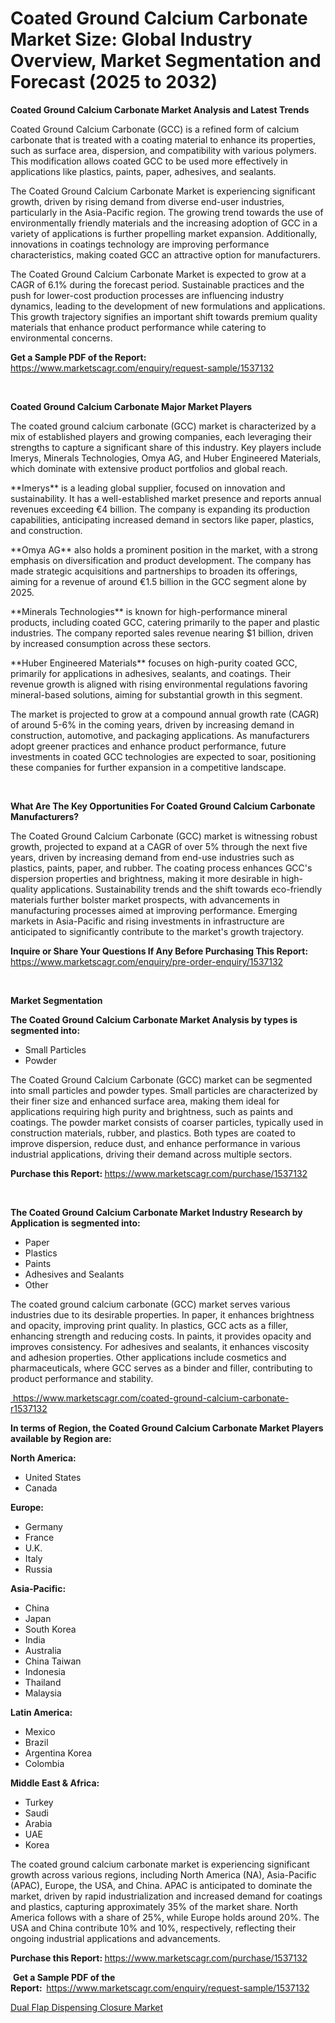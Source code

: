 <p><h1>Coated Ground Calcium Carbonate Market Size: Global Industry Overview, Market Segmentation and Forecast (2025 to 2032)</h1></p><p><strong>Coated Ground Calcium Carbonate Market Analysis and Latest Trends</strong></p>
<p><p>Coated Ground Calcium Carbonate (GCC) is a refined form of calcium carbonate that is treated with a coating material to enhance its properties, such as surface area, dispersion, and compatibility with various polymers. This modification allows coated GCC to be used more effectively in applications like plastics, paints, paper, adhesives, and sealants. </p><p>The Coated Ground Calcium Carbonate Market is experiencing significant growth, driven by rising demand from diverse end-user industries, particularly in the Asia-Pacific region. The growing trend towards the use of environmentally friendly materials and the increasing adoption of GCC in a variety of applications is further propelling market expansion. Additionally, innovations in coatings technology are improving performance characteristics, making coated GCC an attractive option for manufacturers. </p><p>The Coated Ground Calcium Carbonate Market is expected to grow at a CAGR of 6.1% during the forecast period. Sustainable practices and the push for lower-cost production processes are influencing industry dynamics, leading to the development of new formulations and applications. This growth trajectory signifies an important shift towards premium quality materials that enhance product performance while catering to environmental concerns.</p></p>
<p><strong>Get a Sample PDF of the Report:&nbsp;</strong> <a href="https://www.marketscagr.com/enquiry/request-sample/1537132?utm_campaign=1869&utm_medium=2&utm_source=Github&utm_content=ia&utm_term=02022025&utm_id=coated-ground-calcium-carbonate">https://www.marketscagr.com/enquiry/request-sample/1537132</a></p>
<p>&nbsp;</p>
<p><strong>Coated Ground Calcium Carbonate Major Market Players</strong></p>
<p><p>The coated ground calcium carbonate (GCC) market is characterized by a mix of established players and growing companies, each leveraging their strengths to capture a significant share of this industry. Key players include Imerys, Minerals Technologies, Omya AG, and Huber Engineered Materials, which dominate with extensive product portfolios and global reach. </p><p>**Imerys** is a leading global supplier, focused on innovation and sustainability. It has a well-established market presence and reports annual revenues exceeding €4 billion. The company is expanding its production capabilities, anticipating increased demand in sectors like paper, plastics, and construction.</p><p>**Omya AG** also holds a prominent position in the market, with a strong emphasis on diversification and product development. The company has made strategic acquisitions and partnerships to broaden its offerings, aiming for a revenue of around €1.5 billion in the GCC segment alone by 2025.</p><p>**Minerals Technologies** is known for high-performance mineral products, including coated GCC, catering primarily to the paper and plastic industries. The company reported sales revenue nearing $1 billion, driven by increased consumption across these sectors.</p><p>**Huber Engineered Materials** focuses on high-purity coated GCC, primarily for applications in adhesives, sealants, and coatings. Their revenue growth is aligned with rising environmental regulations favoring mineral-based solutions, aiming for substantial growth in this segment.</p><p>The market is projected to grow at a compound annual growth rate (CAGR) of around 5-6% in the coming years, driven by increasing demand in construction, automotive, and packaging applications. As manufacturers adopt greener practices and enhance product performance, future investments in coated GCC technologies are expected to soar, positioning these companies for further expansion in a competitive landscape.</p></p>
<p>&nbsp;</p>
<p><strong>What Are The Key Opportunities For Coated Ground Calcium Carbonate Manufacturers?</strong></p>
<p><p>The Coated Ground Calcium Carbonate (GCC) market is witnessing robust growth, projected to expand at a CAGR of over 5% through the next five years, driven by increasing demand from end-use industries such as plastics, paints, paper, and rubber. The coating process enhances GCC's dispersion properties and brightness, making it more desirable in high-quality applications. Sustainability trends and the shift towards eco-friendly materials further bolster market prospects, with advancements in manufacturing processes aimed at improving performance. Emerging markets in Asia-Pacific and rising investments in infrastructure are anticipated to significantly contribute to the market's growth trajectory.</p></p>
<p><strong>Inquire or Share Your Questions If Any Before Purchasing This Report:</strong> <a href="https://www.marketscagr.com/enquiry/pre-order-enquiry/1537132?utm_campaign=1869&utm_medium=2&utm_source=Github&utm_content=ia&utm_term=02022025&utm_id=coated-ground-calcium-carbonate">https://www.marketscagr.com/enquiry/pre-order-enquiry/1537132</a></p>
<p>&nbsp;</p>
<p><strong>Market Segmentation</strong></p>
<p><strong>The Coated Ground Calcium Carbonate Market Analysis by types is segmented into:</strong></p>
<p><ul><li>Small Particles</li><li>Powder</li></ul></p>
<p><p>The Coated Ground Calcium Carbonate (GCC) market can be segmented into small particles and powder types. Small particles are characterized by their finer size and enhanced surface area, making them ideal for applications requiring high purity and brightness, such as paints and coatings. The powder market consists of coarser particles, typically used in construction materials, rubber, and plastics. Both types are coated to improve dispersion, reduce dust, and enhance performance in various industrial applications, driving their demand across multiple sectors.</p></p>
<p><strong>Purchase this Report:&nbsp;</strong><a href="https://www.marketscagr.com/purchase/1537132?utm_campaign=1869&utm_medium=2&utm_source=Github&utm_content=ia&utm_term=02022025&utm_id=coated-ground-calcium-carbonate">https://www.marketscagr.com/purchase/1537132</a></p>
<p>&nbsp;</p>
<p><strong>The Coated Ground Calcium Carbonate Market Industry Research by Application is segmented into:</strong></p>
<p><ul><li>Paper</li><li>Plastics</li><li>Paints</li><li>Adhesives and Sealants</li><li>Other</li></ul></p>
<p><p>The coated ground calcium carbonate (GCC) market serves various industries due to its desirable properties. In paper, it enhances brightness and opacity, improving print quality. In plastics, GCC acts as a filler, enhancing strength and reducing costs. In paints, it provides opacity and improves consistency. For adhesives and sealants, it enhances viscosity and adhesion properties. Other applications include cosmetics and pharmaceuticals, where GCC serves as a binder and filler, contributing to product performance and stability.</p></p>
<p><a href="https://www.marketscagr.com/coated-ground-calcium-carbonate-r1537132?utm_campaign=1869&utm_medium=2&utm_source=Github&utm_content=ia&utm_term=02022025&utm_id=coated-ground-calcium-carbonate">&nbsp;https://www.marketscagr.com/coated-ground-calcium-carbonate-r1537132</a></p>
<p><strong>In terms of Region, the Coated Ground Calcium Carbonate Market Players available by Region are:</strong></p>
<p>
    <p> <strong> North America: </strong>
        <ul>
            <li>United States</li>
            <li>Canada</li>
        </ul>
        </p> 
    <p> <strong> Europe: </strong>
        <ul>
            <li>Germany</li>
            <li>France</li>
            <li>U.K.</li>
            <li>Italy</li>
            <li>Russia</li>
        </ul>
        </p> 
    <p> <strong> Asia-Pacific: </strong>
        <ul>
            <li>China</li>
            <li>Japan</li>
            <li>South Korea</li>
            <li>India</li>
            <li>Australia</li>
            <li>China Taiwan</li>
            <li>Indonesia</li>
            <li>Thailand</li>
            <li>Malaysia</li>
        </ul>
        </p> 
    <p> <strong> Latin America: </strong>
        <ul>
            <li>Mexico</li>
            <li>Brazil</li>
            <li>Argentina Korea</li>
            <li>Colombia</li>
        </ul>
        </p> 
    <p> <strong> Middle East & Africa: </strong>
        <ul>
            <li>Turkey</li>
            <li>Saudi</li>
            <li>Arabia</li>
            <li>UAE</li>
            <li>Korea</li>
        </ul>
    </p>
    </p>
<p><p>The coated ground calcium carbonate market is experiencing significant growth across various regions, including North America (NA), Asia-Pacific (APAC), Europe, the USA, and China. APAC is anticipated to dominate the market, driven by rapid industrialization and increased demand for coatings and plastics, capturing approximately 35% of the market share. North America follows with a share of 25%, while Europe holds around 20%. The USA and China contribute 10% and 10%, respectively, reflecting their ongoing industrial applications and advancements.</p></p>
<p><strong>Purchase this Report: </strong><a href="https://www.marketscagr.com/purchase/1537132?utm_campaign=1869&utm_medium=2&utm_source=Github&utm_content=ia&utm_term=02022025&utm_id=coated-ground-calcium-carbonate">https://www.marketscagr.com/purchase/1537132</a></p>
<p>&nbsp;<strong>Get a Sample PDF of the Report:&nbsp;&nbsp;</strong><a href="https://www.marketscagr.com/enquiry/request-sample/1537132?utm_campaign=1869&utm_medium=2&utm_source=Github&utm_content=ia&utm_term=02022025&utm_id=coated-ground-calcium-carbonate">https://www.marketscagr.com/enquiry/request-sample/1537132</a></p>
<p><strong></strong></p>
<p><p><a href="https://github.com/provorikovar/Market-Research-Report-List-7/blob/main/dual-flap-dispensing-closure-market.md?utm_campaign=1869&utm_medium=2&utm_source=Github&utm_content=ia&utm_term=02022025&utm_id=coated-ground-calcium-carbonate">Dual Flap Dispensing Closure Market</a></p></p>